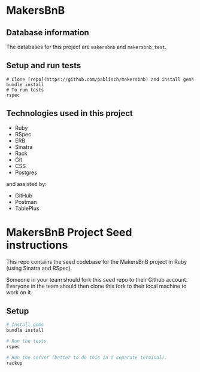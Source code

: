 # MakersBnB

## Database information

The databases for this project are `makersbnb` and `makersbnb_test`.

## Setup and run tests
```
# Clone [repo](https://github.com/pablisch/makersbnb) and install gems
bundle install
# To run tests
rspec
```
## Technologies used in this project

* Ruby
* RSpec
* ERB
* Sinatra
* Rack
* Git
* CSS
* Postgres

and assisted by:
* GitHub
* Postman
* TablePlus

# MakersBnB Project Seed instructions

This repo contains the seed codebase for the MakersBnB project in Ruby (using Sinatra and RSpec).

Someone in your team should fork this seed repo to their Github account. Everyone in the team should then clone this fork to their local machine to work on it.

## Setup

```bash
# Install gems
bundle install

# Run the tests
rspec

# Run the server (better to do this in a separate terminal).
rackup
```
